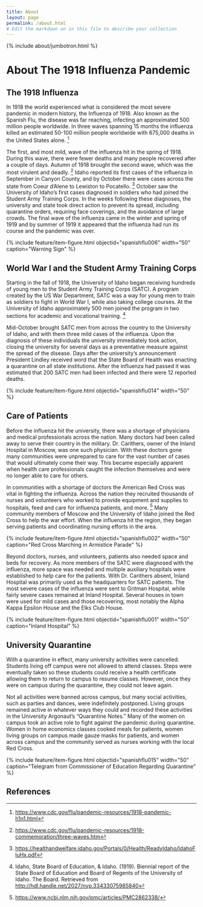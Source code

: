 ```yaml
---
title: About
layout: page
permalink: /about.html
# Edit the markdown on in this file to describe your collection
---
```


{% include about/jumbotron.html %}

# About The 1918 Influenza Pandemic

## The 1918 Influenza 

In 1918 the world experienced what is considered the most severe pandemic in modern history, the Influenza of 1918. 
Also known as the Spanish Flu, the disease was far reaching, infecting an approximated 500 million people worldwide. 
In three waves spanning 15 months the influenza killed an estimated 50-100 million people worldwide with 675,000 deaths in the United States alone. [^1]

The first, and most mild, wave of the influenza hit in the spring of 1918. 
During this wave, there were fewer deaths and many people recovered after a couple of days. Autumn of 1918 brought the second wave, which was the most virulent and deadly. [^2]
Idaho reported its first cases of the influenza in September in Canyon County, and by October there were cases across the state from Coeur d’Alene to Lewiston to Pocatello. [^3]
October saw the University of Idaho’s first cases diagnosed in soldiers who had joined the Student Army Training Corps. 
In the weeks following these diagnoses, the university and state took direct action to prevent its spread, including quarantine orders, requiring face coverings, and the avoidance of large crowds. 
The final wave of the influenza came in the winter and spring of 1919 and by summer of 1919 it appeared that the influenza had run its course and the pandemic was over. 

{% include feature/item-figure.html objectid="spanishflu006" width="50" caption="Warning Sign" %}

## World War I and the Student Army Training Corps

Starting in the fall of 1918, the University of Idaho began receiving hundreds of young men to the Student Army Training Corps (SATC).
A program created by the US War Department, SATC was a way for young men to train as soldiers to fight in World War I, while also taking college courses. 
At the University of Idaho approximately 500 men joined the program in two sections for academic and vocational training. [^4]

Mid-October brought SATC men from across the country to the University of Idaho, and with them three mild cases of the influenza. 
Upon the diagnosis of these individuals the university immediately took action, closing the university for several days as a preventative measure against the spread of the disease. 
Days after the university’s announcement President Lindley received word that the State Board of Health was enacting a quarantine on all state institutions. 
After the influenza had passed it was estimated that 200 SATC men had been infected and there were 12 reported deaths. 

{% include feature/item-figure.html objectid="spanishflu014" width="50" %}

## Care of Patients

Before the influenza hit the university, there was a shortage of physicians and medical professionals across the nation. 
Many doctors had been called away to serve their country in the military. Dr. Carithers, owner of the Inland Hospital in Moscow, was one such physician. 
With these doctors gone many communities were unprepared to care for the vast number of cases that would ultimately come their way. 
This became especially apparent when health care professionals caught the infection themselves and were no longer able to care for others.

In communities with a shortage of doctors the American Red Cross was vital in fighting the influenza. 
Across the nation they recruited thousands of nurses and volunteers who worked to provide equipment and supplies to hospitals, feed and care for influenza patients, and more. [^5]
Many community members of Moscow and the University of Idaho joined the Red Cross to help the war effort. 
When the influenza hit the region, they began serving patients and coordinating nursing efforts in the area.

{% include feature/item-figure.html objectid="spanishflu002" width="50" caption="Red Cross Marching in Armistice Parade" %}

Beyond doctors, nurses, and volunteers, patients also needed space and beds for recovery. 
As more members of the SATC were diagnosed with the influenza, more space was needed and multiple auxiliary hospitals were established to help care for the patients. 
With Dr. Carithers absent, Inland Hospital was primarily used as the headquarters for SATC patients. 
The most severe cases of the influenza were sent to Gritman Hospital, while fairly severe cases remained at Inland Hospital. 
Several houses in town were used for mild cases and those recovering, most notably the Alpha Kappa Epsilon House and the Elks Club House.

{% include feature/item-figure.html objectid="spanishflu001" width="50" caption="Inland Hospital"  %}

## University Quarantine


With a quarantine in effect, many university activities were cancelled. Students living off campus were not allowed to attend classes. 
Steps were eventually taken so these students could receive a health certificate allowing them to return to campus to resume classes. 
However, once they were on campus during the quarantine, they could not leave again.

Not all activities were banned across campus, but many social activities, such as parties and dances, were indefinitely postponed. 
Living groups remained active in whatever ways they could and recorded these activities in the University Argonaut’s “Quarantine Notes.” 
Many of the women on campus took an active role to fight against the pandemic during quarantine. 
Women in home economics classes cooked meals for patients, women living groups on campus made gauze masks for patients, and women across campus and the community served as nurses working with the local Red Cross.


{% include feature/item-figure.html objectid="spanishflu015" width="50" caption="Telegram from Commissioner of Education Regarding Quarantine"  %}

## References

[^1]: https://www.cdc.gov/flu/pandemic-resources/1918-pandemic-h1n1.html

[^2]: https://www.cdc.gov/flu/pandemic-resources/1918-commemoration/three-waves.htm

[^3]: https://healthandwelfare.idaho.gov/Portals/0/Health/ReadyIdaho/IdahoFluHx.pdf

[^4]: Idaho, State Board of Education, & Idaho. (1919). Biennial report of the State Board of Education and Board of Regents of the University of Idaho. The Board. Retrieved from http://hdl.handle.net/2027/nyp.33433075985840

[^5]: https://www.ncbi.nlm.nih.gov/pmc/articles/PMC2862338/


